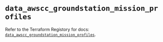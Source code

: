 # `data_awscc_groundstation_mission_profiles`

Refer to the Terraform Registory for docs: [`data_awscc_groundstation_mission_profiles`](https://registry.terraform.io/providers/hashicorp/awscc/0.70.0/docs/data-sources/groundstation_mission_profiles).
